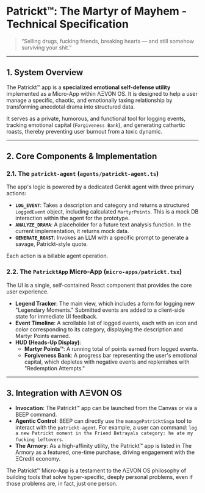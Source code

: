# Patrickt™: The Martyr of Mayhem - Technical Specification

> “Selling drugs, fucking friends, breaking hearts — and still somehow surviving your shit.”

---

## 1. System Overview

The Patrickt™ app is a **specialized emotional self-defense utility** implemented as a Micro-App within ΛΞVON OS. It is designed to help a user manage a specific, chaotic, and emotionally taxing relationship by transforming anecdotal drama into structured data.

It serves as a private, humorous, and functional tool for logging events, tracking emotional capital (`Forgiveness Bank`), and generating cathartic roasts, thereby preventing user burnout from a toxic dynamic.

---

## 2. Core Components & Implementation

### 2.1. The `patrickt-agent` (`agents/patrickt-agent.ts`)
The app's logic is powered by a dedicated Genkit agent with three primary actions:
- **`LOG_EVENT`**: Takes a description and category and returns a structured `LoggedEvent` object, including calculated `MartyrPoints`. This is a mock DB interaction within the agent for the prototype.
- **`ANALYZE_DRAMA`**: A placeholder for a future text analysis function. In the current implementation, it returns mock data.
- **`GENERATE_ROAST`**: Invokes an LLM with a specific prompt to generate a savage, Patrickt-style quote.

Each action is a billable agent operation.

### 2.2. The `PatricktApp` Micro-App (`micro-apps/patrickt.tsx`)
The UI is a single, self-contained React component that provides the core user experience.
- **Legend Tracker**: The main view, which includes a form for logging new "Legendary Moments." Submitted events are added to a client-side state for immediate UI feedback.
- **Event Timeline**: A scrollable list of logged events, each with an icon and color corresponding to its category, displaying the description and Martyr Points earned.
- **HUD (Heads-Up Display)**:
  - **Martyr Points™**: A running total of points earned from logged events.
  - **Forgiveness Bank**: A progress bar representing the user's emotional capital, which depletes with negative events and replenishes with "Redemption Attempts."

---

## 3. Integration with ΛΞVON OS

- **Invocation**: The Patrickt™ app can be launched from the Canvas or via a BEEP command.
- **Agentic Control**: BEEP can directly use the `managePatricktSaga` tool to interact with the `patrickt-agent`. For example, a user can command: `log a new Patrickt moment in the Friend Betrayals category: he ate my fucking leftovers`.
- **The Armory**: As a high-affinity utility, the Patrickt™ app is listed in The Armory as a featured, one-time purchase, driving engagement with the ΞCredit economy.

The Patrickt™ Micro-App is a testament to the ΛΞVON OS philosophy of building tools that solve hyper-specific, deeply personal problems, even if those problems are, in fact, just one person.
